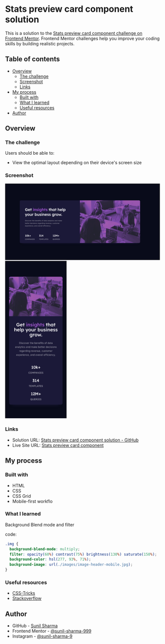 # Stats preview card component solution

This is a solution to the [Stats preview card component challenge on Frontend Mentor](https://www.frontendmentor.io/challenges/stats-preview-card-component-8JqbgoU62). Frontend Mentor challenges help you improve your coding skills by building realistic projects.

## Table of contents

- [Overview](#overview)
  - [The challenge](#the-challenge)
  - [Screenshot](#screenshot)
  - [Links](#links)
- [My process](#my-process)
  - [Built with](#built-with)
  - [What I learned](#what-i-learned)
  - [Useful resources](#useful-resources)
- [Author](#author)

## Overview

### The challenge

Users should be able to:

- View the optimal layout depending on their device's screen size

### Screenshot

![desktop screenshot](./screenshots/desktop.png)
<img src="./screenshots/mobile.png" alt="screenshot" width="200px">

### Links

- Solution URL: [Stats preview card component solution - GitHub](https://github.com/sunil-sharma-999/Stats-preview-card-component-solution)
- Live Site URL: [Stats preview card component](https://sunil-sharma-999.github.io/Stats-preview-card-component-solution)

## My process

### Built with

- HTML
- CSS
- CSS Grid
- Mobile-first workflo

### What I learned

Background Blend mode and filter

code:

```css
.img {
  background-blend-mode: multiply;
  filter: opacity(60%) contrast(75%) brightness(130%) saturate(150%);
  background-color: hsl(277, 93%, 71%);
  background-image: url(./images/image-header-mobile.jpg);
}
```

### Useful resources

- [CSS-Tricks](https://css-tricks.com/)
- [Stackoverflow](https://stackoverflow.com/)

## Author

- GitHub - [Sunil Sharma](https://github.com/sunil-sharma-999/)
- Frontend Mentor - [@sunil-sharma-999](https://www.frontendmentor.io/profile/sunil-sharma-999)
- Instagram - [@sunil-sharma-9](https://www.instagram.com/sunil.sharma.9)
